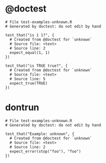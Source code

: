 # @doctest

    
    # File test-examples-unknown.R
    # Generated by doctest: do not edit by hand
    
    test_that("is 1 1?", {
      # Created from @doctest for `unknown`
      # Source file: <text>
      # Source line: 2
      expect_equal(1, 1)
    })
    
    test_that("is TRUE true?", {
      # Created from @doctest for `unknown`
      # Source file: <text>
      # Source line: 5
      expect_true(TRUE)
    })
    

# dontrun

    
    # File test-examples-unknown.R
    # Generated by doctest: do not edit by hand
    
    test_that("Example: unknown", {
      # Created from @doctest for `unknown`
      # Source file: <text>
      # Source line: 2
      expect_error(stop("foo"), "foo")
    })
    

